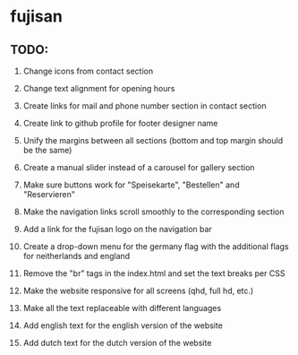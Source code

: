 # fujisan

## TODO:

1. Change icons from contact section

2. Change text alignment for opening hours

3. Create links for mail and phone number section in contact section

4. Create link to github profile for footer designer name

5. Unify the margins between all sections (bottom and top margin should be the same)

6. Create a manual slider instead of a carousel for gallery section

7. Make sure buttons work for "Speisekarte", "Bestellen" and "Reservieren"

8. Make the navigation links scroll smoothly to the corresponding section

9. Add a link for the fujisan logo on the navigation bar

10. Create a drop-down menu for the germany flag with the additional flags for neitherlands and england

11. Remove the "br" tags in the index.html and set the text breaks per CSS

12. Make the website responsive for all screens (qhd, full hd, etc.)

13. Make all the text replaceable with different languages

14. Add english text for the english version of the website

15. Add dutch text for the dutch version of the website